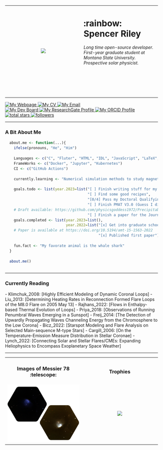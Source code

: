 
<table>
  <tr>
    <td width="50%" align="center" ><img src="https://media2.giphy.com/media/3o7TKGMEexYBEhuoGk/giphy.gif"></td>
    <td width="50%" style="vertical-align: top;">
      <h1>:rainbow: Spencer Riley</h1>
        <i>
          Long time open-source developer. First-year graduate student at Montana State University. Prospective solar physicist.
        </i>
      <br><br><br><br><br><br><br>
  </td>
  </tr>
</table>
<a href="https://sriley.dev">
    <img title="My Webpage" src="https://img.shields.io/badge/sriley.dev-46a2f1.svg?&style=flat-square&logo=Google-Chrome&logoColor=white"/>
</a>
<a href="https://cv.sriley.dev">
  <img title="My CV" src="https://custom-icon-badges.demolab.com/badge/CV-46a2f1.svg?color=46a2f1&style=flat-square&labelColor=46a2f1&logo=log"/>
</a>
<a href="mailto:academic@sriley.dev">
  <img title="My Email" src="https://custom-icon-badges.demolab.com/badge/academic@sriley.dev-46a2f1.svg?color=46a2f1&style=flat-square&labelColor=46a2f1&logo=mail"/>
</a>
<br>
<a href="https://board.sriley.dev">
  <img title="My Dev Board" src="https://img.shields.io/badge/Trello-0052CC.svg?&style=flat-square&logo=Trello&logoColor=white"/>
</a>
<a href="https://rgate.sriley.dev">       
  <img title="My ResearchGate Profile" src="https://img.shields.io/badge/-ResearchGate-00CCBB.svg?&style=flat-square&logo=researchgate&logoColor=white"/>
</a>
<a href="https://orcid.org/0000-0001-7949-9163">
  <img title="My ORCID Profile" src="https://img.shields.io/badge/ORCID-A6CE39.svg?&style=flat-square&logo=orcid&logoColor=white"/>
</a>
<br>
<a href="https://github.com/PharaohCola13?tab=repositories&sort=stargazers">
  <img alt="total stars" title="Total stars on GitHub" src="https://custom-icon-badges.demolab.com/github/stars/PharaohCola13?color=55960c&style=flat-square&labelColor=488207&logo=star"/>
</a>
    <a href="https://github.com/PharaohCola13?tab=followers">
      <img alt="followers" title="Follow me on Github" src="https://custom-icon-badges.demolab.com/github/followers/PharaohCola13?color=236ad3&labelColor=1155ba&style=flat-square&logo=person-add&logoColor=white"/>
    </a>
<hr>
<h3>A Bit About Me</h3>

```R
  about.me <- function(...){
    ifelse(pronouns, "He", "Him")
  
    Languages <- c("C", "Fluter", "HTML", "IDL", "JavaScript", "LaTeX", "Python", "R", "Shell")
    FrameWorks <- c("Docker", "Jupyter", "Kubernetes")
    CI <- c("GitHub Actions")

    currently.learning <- "Numerical simulation methods to study magnetohydrodynamics."

    goals.todo <- list(year.2023=list("[ ] Finish writing stuff for my blog",
                                      "[ ] Find some good recipes", 
                                      "[0/4] Pass my Doctoral Qualifying Exams",
                                      "[ ] Finish PMAT V3.0 (Guess I didn't finish this yet)",
    # Draft available: https://github.com/physicsgoddess1972/Precipitable-Water-Model/blob/paper/paper.pdf
                                      "[ ] Finish a paper for the Journal of Open Source Software"))
    goals.completed <- list(year.2023=list(),
                            year.2022=list("[x] Get into graduate school",
    # Paper is available at https://doi.org/10.5194/amt-15-1563-2022
                                           "[x] Published first paper"))
                                            
    fun.fact <- "My favorate animal is the whale shark"
  }
  
  about.me()
  
```
<hr>
<h3> Currently Reading </h3>
<!-- READINGLIST:START -->
- Klimchuk_2008: [Highly Efficient Modeling of Dynamic Coronal Loops]
- Liu_2013: [Determining Heating Rates in Reconnection Formed Flare Loops of the M8.0 Flare on 2005 May 13]
- Rajhans_2022: [Flows in Enthalpy-based Thermal Evolution of Loops]
- Priya_2018: [Observations of Running Penumbral Waves Emerging in a Sunspot]
- Freij_2014: [The Detection of Upwardly Propagating Waves Channeling Energy from the Chromosphere to the Low Corona]
- Bicz_2022: [Starspot Modeling and Flare Analysis on Selected Main-sequence M-type Stars]
- Cargill_2006: [On the Temperature-Emission Measure Distribution in Stellar Coronae]
- Lynch_2022: [Connecting Solar and Stellar Flares/CMEs: Expanding Heliophysics to Encompass Exoplanetary Space Weather]
<!-- READINGLIST:END -->
<hr>

<table>
  <tr>
    <th><h3>Images of Messier 78 :telescope:</h3></th>
    <th><h3>Trophies</h3></th>
  </tr>
  <tr>
    <td width="50%" align="center"><img src="./M78_woback.png"></td>
    <td width="50%" align="center"><img src="https://github-profile-trophy.vercel.app/?username=PharaohCola13&theme=discord&column=4" ></td>
  </tr>
</table>
